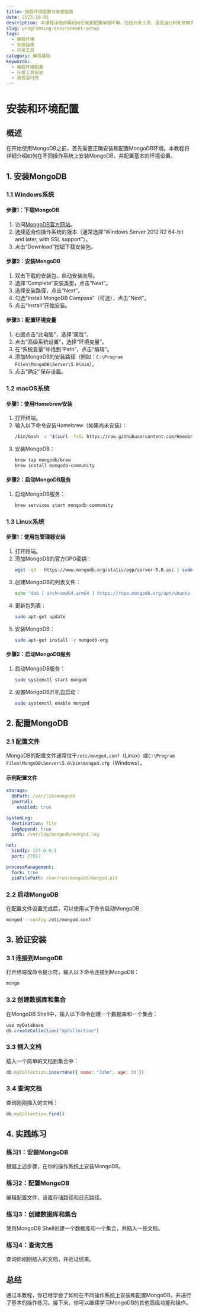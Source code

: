 ```yaml
---
title: 编程环境配置与安装指南
date: 2023-10-05
description: 本课程详细讲解如何安装和配置编程环境，包括开发工具、语言运行时和依赖库的设置，适合初学者和有经验的开发者。
slug: programming-environment-setup
tags:
  - 编程环境
  - 安装指南
  - 开发工具
category: 编程基础
keywords:
  - 编程环境配置
  - 开发工具安装
  - 语言运行时
---
```


# 安装和环境配置

## 概述

在开始使用MongoDB之前，首先需要正确安装和配置MongoDB环境。本教程将详细介绍如何在不同操作系统上安装MongoDB，并配置基本的环境设置。

## 1. 安装MongoDB

### 1.1 Windows系统

#### 步骤1：下载MongoDB
1. 访问[MongoDB官方网站](https://www.mongodb.com/try/download/community)。
2. 选择适合你操作系统的版本（通常选择“Windows Server 2012 R2 64-bit and later, with SSL support”）。
3. 点击“Download”按钮下载安装包。

#### 步骤2：安装MongoDB
1. 双击下载的安装包，启动安装向导。
2. 选择“Complete”安装类型，点击“Next”。
3. 选择安装路径，点击“Next”。
4. 勾选“Install MongoDB Compass”（可选），点击“Next”。
5. 点击“Install”开始安装。

#### 步骤3：配置环境变量
1. 右键点击“此电脑”，选择“属性”。
2. 点击“高级系统设置”，选择“环境变量”。
3. 在“系统变量”中找到“Path”，点击“编辑”。
4. 添加MongoDB的安装路径（例如：`C:\Program Files\MongoDB\Server\5.0\bin`）。
5. 点击“确定”保存设置。

### 1.2 macOS系统

#### 步骤1：使用Homebrew安装
1. 打开终端。
2. 输入以下命令安装Homebrew（如果尚未安装）：
   ```bash
   /bin/bash -c "$(curl -fsSL https://raw.githubusercontent.com/Homebrew/install/HEAD/install.sh)"
   ```
3. 安装MongoDB：
   ```bash
   brew tap mongodb/brew
   brew install mongodb-community
   ```

#### 步骤2：启动MongoDB服务
1. 启动MongoDB服务：
   ```bash
   brew services start mongodb-community
   ```

### 1.3 Linux系统

#### 步骤1：使用包管理器安装
1. 打开终端。
2. 添加MongoDB的官方GPG密钥：
   ```bash
   wget -qO - https://www.mongodb.org/static/pgp/server-5.0.asc | sudo apt-key add -
   ```
3. 创建MongoDB的列表文件：
   ```bash
   echo "deb [ arch=amd64,arm64 ] https://repo.mongodb.org/apt/ubuntu focal/mongodb-org/5.0 multiverse" | sudo tee /etc/apt/sources.list.d/mongodb-org-5.0.list
   ```
4. 更新包列表：
   ```bash
   sudo apt-get update
   ```
5. 安装MongoDB：
   ```bash
   sudo apt-get install -y mongodb-org
   ```

#### 步骤2：启动MongoDB服务
1. 启动MongoDB服务：
   ```bash
   sudo systemctl start mongod
   ```
2. 设置MongoDB开机自启动：
   ```bash
   sudo systemctl enable mongod
   ```

## 2. 配置MongoDB

### 2.1 配置文件
MongoDB的配置文件通常位于`/etc/mongod.conf`（Linux）或`C:\Program Files\MongoDB\Server\5.0\bin\mongod.cfg`（Windows）。

#### 示例配置文件
```yaml
storage:
  dbPath: /var/lib/mongodb
  journal:
    enabled: true

systemLog:
  destination: file
  logAppend: true
  path: /var/log/mongodb/mongod.log

net:
  bindIp: 127.0.0.1
  port: 27017

processManagement:
  fork: true
  pidFilePath: /var/run/mongodb/mongod.pid
```

### 2.2 启动MongoDB
在配置文件设置完成后，可以使用以下命令启动MongoDB：
```bash
mongod --config /etc/mongod.conf
```

## 3. 验证安装

### 3.1 连接到MongoDB
打开终端或命令提示符，输入以下命令连接到MongoDB：
```bash
mongo
```

### 3.2 创建数据库和集合
在MongoDB Shell中，输入以下命令创建一个数据库和一个集合：
```javascript
use myDatabase
db.createCollection("myCollection")
```

### 3.3 插入文档
插入一个简单的文档到集合中：
```javascript
db.myCollection.insertOne({ name: "John", age: 30 })
```

### 3.4 查询文档
查询刚刚插入的文档：
```javascript
db.myCollection.find()
```

## 4. 实践练习

### 练习1：安装MongoDB
根据上述步骤，在你的操作系统上安装MongoDB。

### 练习2：配置MongoDB
编辑配置文件，设置存储路径和日志路径。

### 练习3：创建数据库和集合
使用MongoDB Shell创建一个数据库和一个集合，并插入一些文档。

### 练习4：查询文档
查询你刚刚插入的文档，并验证结果。

## 总结

通过本教程，你已经学会了如何在不同操作系统上安装和配置MongoDB，并进行了基本的操作练习。接下来，你可以继续学习MongoDB的其他高级功能和操作。